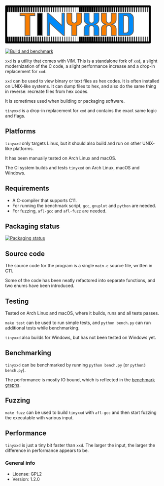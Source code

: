 ![tinyxxd](img/tinyxxd.png)


[![Build and benchmark](https://github.com/xyproto/tinyxxd/actions/workflows/build_and_bench.yml/badge.svg)](https://github.com/xyproto/tinyxxd/actions/workflows/build_and_bench.yml)

`xxd` is a utility that comes with ViM. This is a standalone fork of `xxd`, a slight modernization of the C code, a slight performance increase and a drop-in replacement for `xxd`.

`xxd` can be used to view binary or text files as hex codes. It is often installed on UNIX-like systems. It can dump files to hex, and also do the same thing in reverse: recreate files from hex codes.

It is sometimes used when building or packaging software.

`tinyxxd` is a drop-in replacement for `xxd` and contains the exact same logic and flags.

## Platforms

`tinyxxd` only targets Linux, but it should also build and run on other UNIX-like platforms.

It has been manually tested on Arch Linux and macOS.

The CI system builds and tests `tinyxxd` on Arch Linux, macOS and Windows.

## Requirements

* A C-compiler that supports C11.
* For running the benchmark script, `gcc`, `gnuplot` and `python` are needed.
* For fuzzing, `afl-gcc` and `afl-fuzz` are needed.

## Packaging status

[![Packaging status](https://repology.org/badge/vertical-allrepos/tinyxxd.svg)](https://repology.org/project/tinyxxd/versions)

## Source code

The source code for the program is a single `main.c` source file, written in C11.

Some of the code has been neatly refactored into separate functions, and two enums have been introduced.

## Testing

Tested on Arch Linux and macOS, where it builds, runs and all tests passes.

`make test` can be used to run simple tests, and `python bench.py` can run additional tests while benchmarking.

`tinyxxd` also builds for Windows, but has not been tested on Windows yet.

## Benchmarking

`tinyxxd` can be benchmarked by running `python bench.py` (or `python3 bench.py`).

The performance is mostly IO bound, which is reflected in the [benchmark graphs](benchmark_results.md).

## Fuzzing

`make fuzz` can be used to build `tinyxxd` with `afl-gcc` and then start fuzzing the executable with various input.

## Performance

`tinyxxd` is just a tiny bit faster than `xxd`. The larger the input, the larger the difference in performance appears to be.

### General info

* License: GPL2
* Version: 1.2.0
